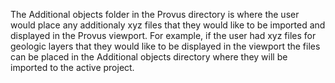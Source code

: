 The Additional objects folder in the Provus directory is where the user would place any additionaly xyz files that they would like to be imported and displayed in the Provus viewport. For example, if the user had xyz files for geologic layers that they would like to be displayed in the viewport the files can be placed in the Additional objects directory where they will be imported to the active project.
